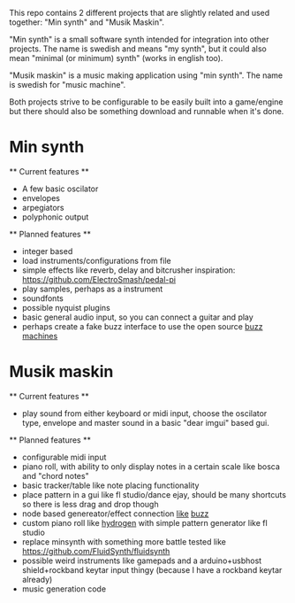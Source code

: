 This repo contains 2 different projects that are slightly related and used together: "Min synth" and "Musik Maskin".


"Min synth" is a small software synth intended for integration into other projects.
The name is swedish and means "my synth", but it could also mean "minimal (or minimum) synth" (works in english too).

"Musik maskin" is a music making application using "min synth".
The name is swedish for "music machine".


Both projects strive to be configurable to be easily built into a game/engine but there should also be something download and runnable when it's done.


Min synth
=========

** Current features **

 * A few basic oscilator 
 * envelopes
 * arpegiators
 * polyphonic output
 

** Planned features **

 * integer based
 * load instruments/configurations from file
 * simple effects like reverb, delay and bitcrusher
   inspiration: https://github.com/ElectroSmash/pedal-pi
 * play samples, perhaps as a instrument
 * soundfonts
 * possible nyquist plugins
 * basic general audio input, so you can connect a guitar and play
 * perhaps create a fake buzz interface to use the open source [buzz machines](https://github.com/Buzztrax/buzzmachines)

Musik maskin
=========

** Current features **

 * play sound from either keyboard or midi input, choose the oscilator type, envelope and master sound in a basic "dear imgui" based gui.


** Planned features **

 * configurable midi input
 * piano roll, with ability to only display notes in a certain scale like bosca and "chord notes"
 * basic tracker/table like note placing functionality
 * place pattern in a gui like fl studio/dance ejay, should be many shortcuts so there is less drag and drop though
 * node based genereator/effect connection [like](http://jeskola.net/buzz/) [buzz](https://www.youtube.com/watch?v=77zg3fJyaH0)
 * custom piano roll like [hydrogen](https://www.youtube.com/watch?v=EwR1KbX6MZg) with simple pattern generator like fl studio
 * replace minsynth with something more battle tested like https://github.com/FluidSynth/fluidsynth
 * possible weird instruments like gamepads and a arduino+usbhost shield+rockband keytar input thingy (because I have a rockband keytar already)
 * music generation code




